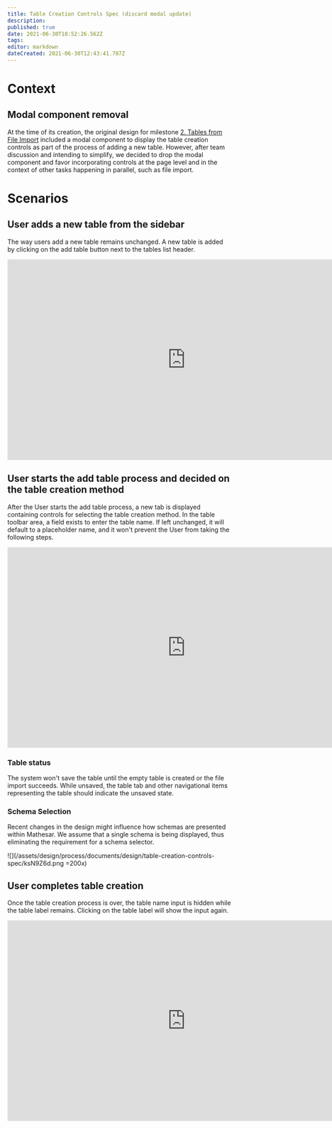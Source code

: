 ```yaml
---
title: Table Creation Controls Spec (discard modal update)
description: 
published: true
date: 2021-06-30T18:52:26.562Z
tags: 
editor: markdown
dateCreated: 2021-06-30T12:43:41.787Z
---
```


# Context

## Modal component removal
At the time of its creation, the original design for milestone [2. Tables from File Import](https://github.com/centerofci/mathesar/milestone/1) included a modal component to display the table creation controls as part of the process of adding a new table. However, after team discussion and intending to simplify, we decided to drop the modal component and favor incorporating controls at the page level and in the context of other tasks happening in parallel, such as file import.

# Scenarios
## User adds a new table from the sidebar
The way users add a new table remains unchanged. A new table is added by clicking on the add table button next to the tables list header.

<iframe style="border: 1px solid rgba(0, 0, 0, 0.1);" width="800" height="450" src="https://www.figma.com/embed?embed_host=share&url=https%3A%2F%2Fwww.figma.com%2Fproto%2FUaf1ntcldzK2U41Jhw6vS2%2FMathesar-MVP%3Fpage-id%3D1825%253A9345%26node-id%3D1831%253A10912%26viewport%3D556%252C338%252C0.3983568251132965%26scaling%3Dcontain" allowfullscreen></iframe>

## User starts the add table process and decided on the table creation method
After the User starts the add table process, a new tab is displayed containing controls for selecting the table creation method. In the table toolbar area, a field exists to enter the table name. If left unchanged, it will default to a placeholder name, and it won't prevent the User from taking the following steps.

<iframe style="border: 1px solid rgba(0, 0, 0, 0.1);" width="800" height="450" src="https://www.figma.com/embed?embed_host=share&url=https%3A%2F%2Fwww.figma.com%2Fproto%2FUaf1ntcldzK2U41Jhw6vS2%2FMathesar-MVP%3Fpage-id%3D1825%253A9345%26node-id%3D1825%253A9346%26viewport%3D556%252C338%252C0.3983568251132965%26scaling%3Dcontain" allowfullscreen></iframe>

### Table status
The system won't save the table until the empty table is created or the file import succeeds. While unsaved, the table tab and other navigational items representing the table should indicate the unsaved state.

### Schema Selection
Recent changes in the design might influence how schemas are presented within Mathesar. We assume that a single schema is being displayed, thus eliminating the requirement for a schema selector.

![](/assets/design/process/documents/design/table-creation-controls-spec/ksN9Z6d.png =200x)

## User completes table creation
Once the table creation process is over, the table name input is hidden while the table label remains. Clicking on the table label will show the input again.

<iframe style="border: 1px solid rgba(0, 0, 0, 0.1);" width="800" height="450" src="https://www.figma.com/embed?embed_host=share&url=https%3A%2F%2Fwww.figma.com%2Fproto%2FUaf1ntcldzK2U41Jhw6vS2%2FMathesar-MVP%3Fpage-id%3D1825%253A9345%26node-id%3D1831%253A10494%26viewport%3D556%252C338%252C0.3983568251132965%26scaling%3Dcontain" allowfullscreen></iframe>